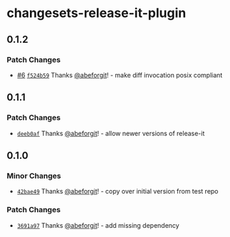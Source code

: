 # changesets-release-it-plugin

## 0.1.2

### Patch Changes

- [#6](https://github.com/abeforgit/changesets-release-it-plugin/pull/6) [`f524b59`](https://github.com/abeforgit/changesets-release-it-plugin/commit/f524b5983aaab082b5b38d7382381fcc29a46c99) Thanks [@abeforgit](https://github.com/abeforgit)! - make diff invocation posix compliant

## 0.1.1

### Patch Changes

- [`deeb0af`](https://github.com/abeforgit/changesets-release-it-plugin/commit/deeb0aff4dc45f8ff331baec2378ee28b4098fee) Thanks [@abeforgit](https://github.com/abeforgit)! - allow newer versions of release-it

## 0.1.0

### Minor Changes

- [`42bae49`](https://github.com/abeforgit/changesets-release-it-plugin/commit/42bae496f8d17c2fb5d95b030f028f9e9ae576b9) Thanks [@abeforgit](https://github.com/abeforgit)! - copy over initial version from test repo

### Patch Changes

- [`3691a97`](https://github.com/abeforgit/changesets-release-it-plugin/commit/3691a9794a38ada1614520576d5a95d9edafe993) Thanks [@abeforgit](https://github.com/abeforgit)! - add missing dependency
